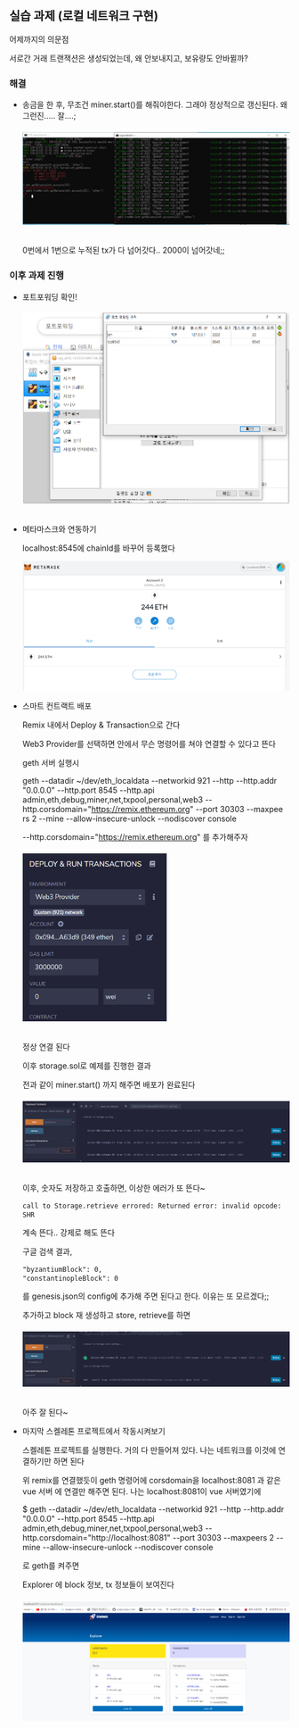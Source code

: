 ## 실습 과제 (로컬 네트워크 구현)

어제까지의 의문점

서로간 거래 트랜잭션은 생성되었는데, 왜 안보내지고, 보유량도 안바뀔까?

### 해결

- 송금을 한 후, 무조건 miner.start()를 해줘야한다. 그래야 정상적으로 갱신된다. 왜그런진..... 잘....;

  ###### ![image-20210902112015133](2021-09-02[PJT2_SUB1].assets/image-20210902112015133.png)

  0번에서 1번으로 누적된 tx가 다 넘어갓다.. 2000이 넘어갓네;;



### 이후 과제 진행

- 포트포워딩 확인!

  ###### <img src="2021-09-02[PJT2_SUB1].assets/image-20210902112624126.png" alt="image-20210902112624126" style="zoom:67%;" />



- 메타마스크와 연동하기

  localhost:8545에 chainId를 바꾸어 등록했다

  ![image-20210902133129555](2021-09-02[PJT2_SUB1].assets/image-20210902133129555.png)



- 스마트 컨트랙트 배포

  Remix 내에서 Deploy & Transaction으로 간다

  Web3 Provider를 선택하면 안에서 무슨 명령어를 쳐야 연결할 수 있다고 뜬다

  geth 서버 실행시 

  geth --datadir ~/dev/eth_localdata --networkid 921 --http --http.addr "0.0.0.0" --http.port 8545 --http.api admin,eth,debug,miner,net,txpool,personal,web3 --http.corsdomain="https://remix.ethereum.org"  --port 30303 --maxpee
  rs 2 --mine --allow-insecure-unlock --nodiscover console

  --http.corsdomain="https://remix.ethereum.org" 를 추가해주자

  ###### <img src="2021-09-02[PJT2_SUB1].assets/image-20210902134900906.png" alt="image-20210902134900906" style="zoom:67%;" />

  정상 연결 된다

  이후 storage.sol로 예제를 진행한 결과

  전과 같이 miner.start() 까지 해주면 배포가 완료된다

  ###### <img src="2021-09-02[PJT2_SUB1].assets/image-20210902135020413.png" alt="image-20210902135020413" style="zoom:67%;" />

  이후, 숫자도 저장하고 호출하면, 이상한 에러가 또 뜬다~

  ```
  call to Storage.retrieve errored: Returned error: invalid opcode: SHR
  ```

  계속 뜬다.. 강제로 해도 뜬다

  구글 검색 결과, 

  ```
  "byzantiumBlock": 0,
  "constantinopleBlock": 0
  ```

  를 genesis.json의 config에 추가해 주면 된다고 한다. 이유는 또 모르겠다;;

  추가하고 block 재 생성하고 store, retrieve를 하면  

  ###### <img src="2021-09-02[PJT2_SUB1].assets/image-20210902141752409.png" alt="image-20210902141752409" style="zoom:67%;" />

  아주 잘 된다~

- 마지막 스켈레톤 프로젝트에서 작동시켜보기

  스켈레톤 프로젝트를 실행한다. 거의 다 만들어져 있다. 나는 네트워크를 이것에 연결하기만 하면 된다

  위 remix를 연결했듯이 geth 명령어에 corsdomain을 localhost:8081 과 같은 vue 서버 에 연결만 해주면 된다. 나는 localhost:8081이 vue 서버였기에

  $ geth --datadir ~/dev/eth_localdata --networkid 921 --http --http.addr "0.0.0.0" --http.port 8545 --http.api admin,eth,debug,miner,net,txpool,personal,web3 --http.corsdomain="http://localhost:8081"  --port 30303 --maxpeers 2
  --mine --allow-insecure-unlock --nodiscover console

  로 geth를 켜주면

  Explorer 에 block 정보, tx 정보들이 보여진다

  ###### ![image-20210902151839347](2021-09-02[PJT2_SUB1].assets/image-20210902151839347.png)

